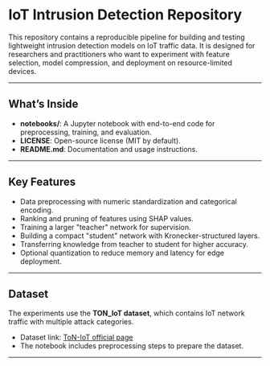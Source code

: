 # IoT Intrusion Detection Repository

This repository contains a reproducible pipeline for building and testing lightweight intrusion detection models on IoT traffic data. It is designed for researchers and practitioners who want to experiment with feature selection, model compression, and deployment on resource-limited devices.

---

## What’s Inside

- **notebooks/**: A Jupyter notebook with end-to-end code for preprocessing, training, and evaluation.  
- **LICENSE**: Open-source license (MIT by default).  
- **README.md**: Documentation and usage instructions.  

---

## Key Features

- Data preprocessing with numeric standardization and categorical encoding.  
- Ranking and pruning of features using SHAP values.  
- Training a larger "teacher" network for supervision.  
- Building a compact "student" network with Kronecker-structured layers.  
- Transferring knowledge from teacher to student for higher accuracy.  
- Optional quantization to reduce memory and latency for edge deployment.  

---

## Dataset

The experiments use the **TON_IoT dataset**, which contains IoT network traffic with multiple attack categories.  
- Dataset link: [ToN-IoT official page](https://research.unsw.edu.au/projects/toniot-datasets)  
- The notebook includes preprocessing steps to prepare the dataset.  

---
